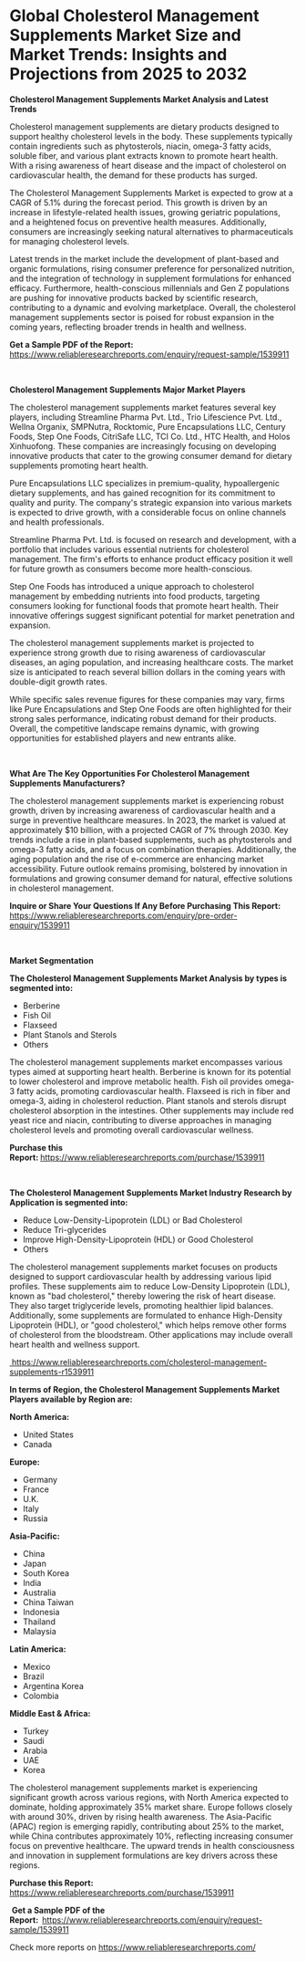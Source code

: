 <p><h1>Global Cholesterol Management Supplements Market Size and Market Trends: Insights and Projections from 2025 to 2032</h1></p><p><strong>Cholesterol Management Supplements Market Analysis and Latest Trends</strong></p>
<p><p>Cholesterol management supplements are dietary products designed to support healthy cholesterol levels in the body. These supplements typically contain ingredients such as phytosterols, niacin, omega-3 fatty acids, soluble fiber, and various plant extracts known to promote heart health. With a rising awareness of heart disease and the impact of cholesterol on cardiovascular health, the demand for these products has surged.</p><p>The Cholesterol Management Supplements Market is expected to grow at a CAGR of 5.1% during the forecast period. This growth is driven by an increase in lifestyle-related health issues, growing geriatric populations, and a heightened focus on preventive health measures. Additionally, consumers are increasingly seeking natural alternatives to pharmaceuticals for managing cholesterol levels. </p><p>Latest trends in the market include the development of plant-based and organic formulations, rising consumer preference for personalized nutrition, and the integration of technology in supplement formulations for enhanced efficacy. Furthermore, health-conscious millennials and Gen Z populations are pushing for innovative products backed by scientific research, contributing to a dynamic and evolving marketplace. Overall, the cholesterol management supplements sector is poised for robust expansion in the coming years, reflecting broader trends in health and wellness.</p></p>
<p><strong>Get a Sample PDF of the Report:&nbsp;</strong> <a href="https://www.reliableresearchreports.com/enquiry/request-sample/1539911?utm_campaign=3079&utm_medium=2&utm_source=Github&utm_content=ia&utm_term=08032025&utm_id=cholesterol-management-supplements">https://www.reliableresearchreports.com/enquiry/request-sample/1539911</a></p>
<p>&nbsp;</p>
<p><strong>Cholesterol Management Supplements Major Market Players</strong></p>
<p><p>The cholesterol management supplements market features several key players, including Streamline Pharma Pvt. Ltd., Trio Lifescience Pvt. Ltd., Wellna Organix, SMPNutra, Rocktomic, Pure Encapsulations LLC, Century Foods, Step One Foods, CitriSafe LLC, TCI Co. Ltd., HTC Health, and Holos Xinhuofong. These companies are increasingly focusing on developing innovative products that cater to the growing consumer demand for dietary supplements promoting heart health.</p><p>Pure Encapsulations LLC specializes in premium-quality, hypoallergenic dietary supplements, and has gained recognition for its commitment to quality and purity. The company's strategic expansion into various markets is expected to drive growth, with a considerable focus on online channels and health professionals.</p><p>Streamline Pharma Pvt. Ltd. is focused on research and development, with a portfolio that includes various essential nutrients for cholesterol management. The firm's efforts to enhance product efficacy position it well for future growth as consumers become more health-conscious.</p><p>Step One Foods has introduced a unique approach to cholesterol management by embedding nutrients into food products, targeting consumers looking for functional foods that promote heart health. Their innovative offerings suggest significant potential for market penetration and expansion.</p><p>The cholesterol management supplements market is projected to experience strong growth due to rising awareness of cardiovascular diseases, an aging population, and increasing healthcare costs. The market size is anticipated to reach several billion dollars in the coming years with double-digit growth rates.</p><p>While specific sales revenue figures for these companies may vary, firms like Pure Encapsulations and Step One Foods are often highlighted for their strong sales performance, indicating robust demand for their products. Overall, the competitive landscape remains dynamic, with growing opportunities for established players and new entrants alike.</p></p>
<p>&nbsp;</p>
<p><strong>What Are The Key Opportunities For Cholesterol Management Supplements Manufacturers?</strong></p>
<p><p>The cholesterol management supplements market is experiencing robust growth, driven by increasing awareness of cardiovascular health and a surge in preventive healthcare measures. In 2023, the market is valued at approximately $10 billion, with a projected CAGR of 7% through 2030. Key trends include a rise in plant-based supplements, such as phytosterols and omega-3 fatty acids, and a focus on combination therapies. Additionally, the aging population and the rise of e-commerce are enhancing market accessibility. Future outlook remains promising, bolstered by innovation in formulations and growing consumer demand for natural, effective solutions in cholesterol management.</p></p>
<p><strong>Inquire or Share Your Questions If Any Before Purchasing This Report:</strong> <a href="https://www.reliableresearchreports.com/enquiry/pre-order-enquiry/1539911?utm_campaign=3079&utm_medium=2&utm_source=Github&utm_content=ia&utm_term=08032025&utm_id=cholesterol-management-supplements">https://www.reliableresearchreports.com/enquiry/pre-order-enquiry/1539911</a></p>
<p>&nbsp;</p>
<p><strong>Market Segmentation</strong></p>
<p><strong>The Cholesterol Management Supplements Market Analysis by types is segmented into:</strong></p>
<p><ul><li>Berberine</li><li>Fish Oil</li><li>Flaxseed</li><li>Plant Stanols and Sterols</li><li>Others</li></ul></p>
<p><p>The cholesterol management supplements market encompasses various types aimed at supporting heart health. Berberine is known for its potential to lower cholesterol and improve metabolic health. Fish oil provides omega-3 fatty acids, promoting cardiovascular health. Flaxseed is rich in fiber and omega-3, aiding in cholesterol reduction. Plant stanols and sterols disrupt cholesterol absorption in the intestines. Other supplements may include red yeast rice and niacin, contributing to diverse approaches in managing cholesterol levels and promoting overall cardiovascular wellness.</p></p>
<p><strong>Purchase this Report:&nbsp;</strong><a href="https://www.reliableresearchreports.com/purchase/1539911?utm_campaign=3079&utm_medium=2&utm_source=Github&utm_content=ia&utm_term=08032025&utm_id=cholesterol-management-supplements">https://www.reliableresearchreports.com/purchase/1539911</a></p>
<p>&nbsp;</p>
<p><strong>The Cholesterol Management Supplements Market Industry Research by Application is segmented into:</strong></p>
<p><ul><li>Reduce Low-Density-Lipoprotein (LDL) or Bad Cholesterol</li><li>Reduce Tri-glycerides</li><li>Improve High-Density-Lipoprotein (HDL) or Good Cholesterol</li><li>Others</li></ul></p>
<p><p>The cholesterol management supplements market focuses on products designed to support cardiovascular health by addressing various lipid profiles. These supplements aim to reduce Low-Density Lipoprotein (LDL), known as "bad cholesterol," thereby lowering the risk of heart disease. They also target triglyceride levels, promoting healthier lipid balances. Additionally, some supplements are formulated to enhance High-Density Lipoprotein (HDL), or "good cholesterol," which helps remove other forms of cholesterol from the bloodstream. Other applications may include overall heart health and wellness support.</p></p>
<p><a href="https://www.reliableresearchreports.com/cholesterol-management-supplements-r1539911?utm_campaign=3079&utm_medium=2&utm_source=Github&utm_content=ia&utm_term=08032025&utm_id=cholesterol-management-supplements">&nbsp;https://www.reliableresearchreports.com/cholesterol-management-supplements-r1539911</a></p>
<p><strong>In terms of Region, the Cholesterol Management Supplements Market Players available by Region are:</strong></p>
<p>
    <p> <strong> North America: </strong>
        <ul>
            <li>United States</li>
            <li>Canada</li>
        </ul>
        </p> 
    <p> <strong> Europe: </strong>
        <ul>
            <li>Germany</li>
            <li>France</li>
            <li>U.K.</li>
            <li>Italy</li>
            <li>Russia</li>
        </ul>
        </p> 
    <p> <strong> Asia-Pacific: </strong>
        <ul>
            <li>China</li>
            <li>Japan</li>
            <li>South Korea</li>
            <li>India</li>
            <li>Australia</li>
            <li>China Taiwan</li>
            <li>Indonesia</li>
            <li>Thailand</li>
            <li>Malaysia</li>
        </ul>
        </p> 
    <p> <strong> Latin America: </strong>
        <ul>
            <li>Mexico</li>
            <li>Brazil</li>
            <li>Argentina Korea</li>
            <li>Colombia</li>
        </ul>
        </p> 
    <p> <strong> Middle East & Africa: </strong>
        <ul>
            <li>Turkey</li>
            <li>Saudi</li>
            <li>Arabia</li>
            <li>UAE</li>
            <li>Korea</li>
        </ul>
    </p>
    </p>
<p><p>The cholesterol management supplements market is experiencing significant growth across various regions, with North America expected to dominate, holding approximately 35% market share. Europe follows closely with around 30%, driven by rising health awareness. The Asia-Pacific (APAC) region is emerging rapidly, contributing about 25% to the market, while China contributes approximately 10%, reflecting increasing consumer focus on preventive healthcare. The upward trends in health consciousness and innovation in supplement formulations are key drivers across these regions.</p></p>
<p><strong>Purchase this Report: </strong><a href="https://www.reliableresearchreports.com/purchase/1539911?utm_campaign=3079&utm_medium=2&utm_source=Github&utm_content=ia&utm_term=08032025&utm_id=cholesterol-management-supplements">https://www.reliableresearchreports.com/purchase/1539911</a></p>
<p>&nbsp;<strong>Get a Sample PDF of the Report:&nbsp;&nbsp;</strong><a href="https://www.reliableresearchreports.com/enquiry/request-sample/1539911?utm_campaign=3079&utm_medium=2&utm_source=Github&utm_content=ia&utm_term=08032025&utm_id=cholesterol-management-supplements">https://www.reliableresearchreports.com/enquiry/request-sample/1539911</a></p>
<p><strong></strong></p>
<p>Check more reports on <a href="https://www.reliableresearchreports.com/?utm_campaign=3079&utm_medium=2&utm_source=Github&utm_content=ia&utm_term=08032025&utm_id=cholesterol-management-supplements">https://www.reliableresearchreports.com/</a></p>